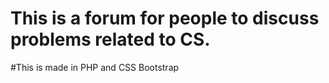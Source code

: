 # This is a forum for people to discuss problems related to CS.
#This is made in PHP and CSS Bootstrap

